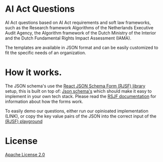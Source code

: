 # AI Act Questions

AI Act questions based on AI Act requirements and soft law frameworks, such as the Research framework Algorithms of the Netherlands Executive Audit Agency, the Algorithm framework of the Dutch Ministry of the Interior and the Dutch Fundamental Rights Impact Assessment (IAMA).

The templates are available in JSON format and can be easily customized to fit the specific needs of an organization.

# How it works.

The JSON schema's use the [React JSON Schema Form (RJSF) library](https://github.com/rjsf-team/react-jsonschema-form) setup, this is built on top of: [Json schema's](https://json-schema.org/) which should make it easy to implement in your own tech stack.
Please read the [RSJF documentation](https://rjsf-team.github.io/react-jsonschema-form/docs/) for information about how the forms work.

To easily demo our questions, either run our opinioated implementation (LINK), or copy the key value pairs of the JSON into the correct input of the [(RJSF) playground](https://rjsf-team.github.io/react-jsonschema-form/)

# License
[Apache License 2.0](./LICENSE)
